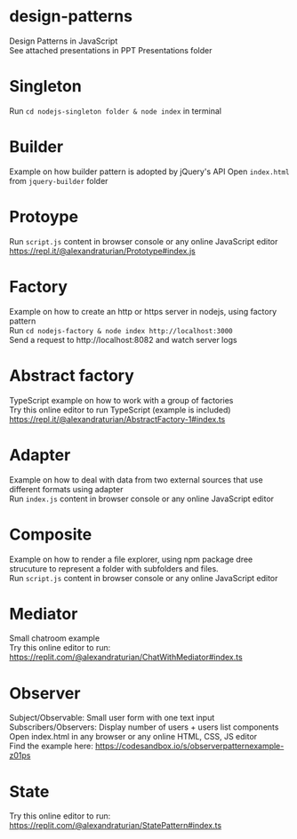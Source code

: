 # design-patterns
Design Patterns in JavaScript \
See attached presentations in PPT Presentations folder

# Singleton 
Run `cd nodejs-singleton folder & node index` in terminal

# Builder 
Example on how builder pattern is adopted by jQuery's API
Open `index.html` from  `jquery-builder` folder

# Protoype
Run `script.js` content in browser console or any online JavaScript editor
https://repl.it/@alexandraturian/Prototype#index.js

# Factory
Example on how to create an http or https server in nodejs, using factory pattern\
Run `cd nodejs-factory & node index http://localhost:3000`\
Send a request to http://localhost:8082 and watch server logs

# Abstract factory
TypeScript example on how to work with a group of factories\
Try this online editor to run TypeScript (example is included)
https://repl.it/@alexandraturian/AbstractFactory-1#index.ts

# Adapter
Example on how to deal with data from two external sources that use different formats using adapter\
Run `index.js` content in browser console or any online JavaScript editor

# Composite
Example on how to render a file explorer, using npm package dree strucuture to represent a folder with subfolders and files.\
Run `script.js` content in browser console or any online JavaScript editor

# Mediator 
Small chatroom example \
Try this online editor to run: https://replit.com/@alexandraturian/ChatWithMediator#index.ts

# Observer
Subject/Observable: Small user form with one text input \
Subscribers/Observers: Display number of users + users list components \
Open index.html in any browser or any online HTML, CSS, JS editor \
Find the example here: https://codesandbox.io/s/observerpatternexample-z01ps

# State 
Try this online editor to run: https://replit.com/@alexandraturian/StatePattern#index.ts
